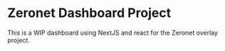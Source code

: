 # Zeronet Dashboard Project

This is a WIP dashboard using NextJS and react for the Zeronet overlay project.
